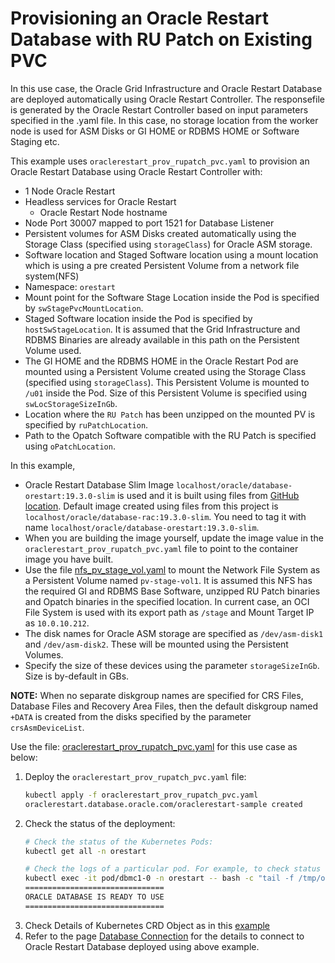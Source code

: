# Provisioning an Oracle Restart Database with RU Patch on Existing PVC

In this use case, the Oracle Grid Infrastructure and Oracle Restart Database are deployed automatically using Oracle Restart Controller. The responsefile is 
generated by the Oracle Restart Controller based on input parameters specified in the .yaml file. In this case, no storage location from the worker node is used for ASM Disks or GI HOME or RDBMS HOME or Software Staging etc. 

This example uses `oraclerestart_prov_rupatch_pvc.yaml` to provision an Oracle Restart Database using Oracle Restart Controller with:

* 1 Node Oracle Restart
* Headless services for Oracle Restart
  * Oracle Restart Node hostname
* Node Port 30007 mapped to port 1521 for Database Listener
* Persistent volumes for ASM Disks created automatically using the Storage Class (specified using `storageClass`) for Oracle ASM storage.
* Software location and Staged Software location using a mount location which is using a pre created Persistent Volume from a network file system(NFS)
* Namespace: `orestart`
* Mount point for the Software Stage Location inside the Pod is specified by `swStagePvcMountLocation`.
* Staged Software location inside the Pod is specified by `hostSwStageLocation`. It is assumed that the Grid Infrastructure and RDBMS Binaries are already available in this path on the Persistent Volume used.
* The GI HOME and the RDBMS HOME in the Oracle Restart Pod are mounted using a Persistent Volume created using the Storage Class (specified using `storageClass`). This Persistent Volume is mounted to `/u01` inside the Pod. Size of this Persistent Volume is specified using `swLocStorageSizeInGb`.
* Location where the `RU Patch` has been unzipped on the mounted PV is specified by `ruPatchLocation`.
* Path to the Opatch Software compatible with the RU Patch is specified using `oPatchLocation`.

In this example, 
  * Oracle Restart Database Slim Image `localhost/oracle/database-orestart:19.3.0-slim` is used and it is built using files from [GitHub location](https://github.com/oracle/docker-images/tree/main/OracleDatabase/RAC/OracleRealApplicationClusters#building-oracle-rac-database-container-slim-image). Default image created using files from this project is `localhost/oracle/database-rac:19.3.0-slim`. You need to tag it with name `localhost/oracle/database-orestart:19.3.0-slim`. 
  * When you are building the image yourself, update the image value in the `oraclerestart_prov_rupatch_pvc.yaml` file to point to the container image you have built. 
  * Use the file [nfs_pv_stage_vol.yaml](./nfs_pv_stage_vol.yaml) to mount the Network File System as a Persistent Volume named `pv-stage-vol1`. It is assumed this NFS has the required GI and RDBMS Base Software, unzipped RU Patch binaries and Opatch binaries in the specified location. In current case, an OCI File System is used with its export path as `/stage` and Mount Target IP as `10.0.10.212`. 
  * The disk names for Oracle ASM storage are specified as `/dev/asm-disk1` and `/dev/asm-disk2`. These will be mounted using the Persistent Volumes. 
  * Specify the size of these devices using the parameter `storageSizeInGb`. Size is by-default in GBs.

**NOTE:** When no separate diskgroup names are specified for CRS Files, Database Files and Recovery Area Files, then the default diskgroup named `+DATA` is created from the disks specified by the parameter `crsAsmDeviceList`.

Use the file: [oraclerestart_prov_rupatch_pvc.yaml](./oraclerestart_prov_rupatch_pvc.yaml) for this use case as below:

1. Deploy the `oraclerestart_prov_rupatch_pvc.yaml` file:
    ```sh
    kubectl apply -f oraclerestart_prov_rupatch_pvc.yaml
    oraclerestart.database.oracle.com/oraclerestart-sample created
    ```
2. Check the status of the deployment:
    ```sh
    # Check the status of the Kubernetes Pods:    
    kubectl get all -n orestart

    # Check the logs of a particular pod. For example, to check status of pod "dbmc1-0":    
    kubectl exec -it pod/dbmc1-0 -n orestart -- bash -c "tail -f /tmp/orod/oracle_db_setup.log"
    ===============================
    ORACLE DATABASE IS READY TO USE
    ===============================
    ```
3. Check Details of Kubernetes CRD Object as in this [example](./orestart_rupatch_pvc_object.txt)
4. Refer to the page [Database Connection](./database_connection.md) for the details to connect to Oracle Restart Database deployed using above example.
